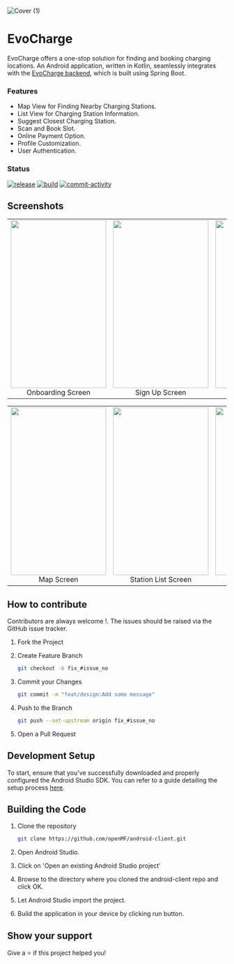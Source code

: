 ![Cover (1)](https://user-images.githubusercontent.com/94394661/278870241-7a5ce87a-ce34-417d-bcea-1b2025cf2854.png)
# EvoCharge
EvoCharge offers a one-stop solution for finding and booking charging locations. An Android application, written in Kotlin, seamlessly integrates with the [EvoCharge backend](https://github.com/Aditya-gupta99/EvoCharge-Backend), which is built using Spring Boot.

### Features
- Map View for Finding Nearby Charging Stations.
- List View for Charging Station Information.
- Suggest Closest Charging Station.
- Scan and Book Slot.
- Online Payment Option.
- Profile Customization.
- User Authentication.

### Status
<a href="https://github.com/Aditya-gupta99/EvoCharge-App/releases"><img src="https://img.shields.io/github/v/release/Aditya-gupta99/EvoCharge-App" alt="release"/></a>
<a href="https://github.com/Aditya-gupta99/EvoCharge-App/actions"><img src="https://img.shields.io/github/checks-status/Aditya-gupta99/EvoCharge-App/master?label=build" alt="build"/></a>
<a href="https://github.com/Aditya-gupta99/EvoCharge-App/issues"><img src="https://img.shields.io/github/commit-activity/m/Aditya-gupta99/EvoCharge-App" alt="commit-activity"/></a>

## Screenshots


<center>
    <table>
  <tr>
    <td align="center" valign="center"><img src="https://user-images.githubusercontent.com/94394661/278996958-22610d6e-b90d-4afa-8f98-392baba22a6b.jpg" width=219.06 height=385><br><center>Onboarding Screen</center></td>
    <td align="center" valign="center"><img src="https://user-images.githubusercontent.com/94394661/278998154-6a1a5166-1046-43e7-8452-acdc51c17ded.jpg" width=219.06 height=385><br><center>Sign Up Screen</center></td>
    <td align="center" valign="center"><img src="https://user-images.githubusercontent.com/94394661/278998848-910b5424-a478-4d2a-a696-210b2597187e.jpg" width=219.06 height=385><br><center>Sign In Screen</center></td>
    <td align="center" valign="center"><img src="https://user-images.githubusercontent.com/94394661/279000635-7e4419f4-0a6f-456a-8dba-ae6fcc6e3d18.jpg" width=219.06 height=385><br><center>Dashboard Screen</center></td>
  </tr>

</table>
</center>
<center>
    <table>
  <tr>
    <td align="center" valign="center"><img src="https://user-images.githubusercontent.com/94394661/279002478-ae492d73-df32-4d24-b745-13ebf3c46c61.jpg" width=219.06 height=385><br><center>Map Screen</center></td>
    <td align="center" valign="center"><img src="https://user-images.githubusercontent.com/94394661/279002633-51418fe0-67e5-4321-8f6a-868ec25f8f8f.jpg" width=219.06 height=385><br><center>Station List Screen</center></td>
    <td align="center" valign="center"><img src="https://user-images.githubusercontent.com/94394661/279002773-8ea315ad-dfca-4006-9ca2-6d9274bc8420.jpg" width=219.06 height=385><br><center>Station detail Screen</center></td>
    <td align="center" valign="center"><img src="https://user-images.githubusercontent.com/94394661/279002969-0c4f770e-1075-4b94-8079-4d9a9366ff1e.jpg" width=219.06 height=385><br><center>Profile Screen</center></td>
  </tr>
</table>
</center>



## How to contribute 
 Contributors are always welcome !. The issues should be raised via the GitHub issue tracker.

1. Fork the Project
2. Create Feature Branch 

    ```sh
    git checkout -b fix_#issue_no
    ```
3. Commit your Changes 
    ```sh
    git commit -m "feat/design:Add some message"
    ```
4. Push to the Branch 
    ```sh
    git push --set-upstream origin fix_#issue_no
    ```
5. Open a Pull Request


## Development Setup 
To start, ensure that you've successfully downloaded and properly configured the Android Studio SDK. You can refer to a guide detailing the setup process [here](http://developer.android.com/sdk/installing/index.html?pkg=studio).

## Building the Code 
1. Clone the repository
    ```sh
    git clone https://github.com/openMF/android-client.git
    ```
2. Open Android Studio.

3. Click on 'Open an existing Android Studio project'

4. Browse to the directory where you cloned the android-client repo and click OK.

5. Let Android Studio import the project.

6. Build the application in your device by clicking run button.

## Show your support
Give a ⭐️ if this project helped you!
